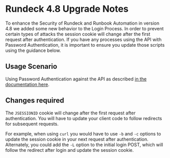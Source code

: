 # Rundeck 4.8 Upgrade Notes

To enhance the Security of Rundeck and Runbook Automation in version 4.8 we added some new behavior to the Login Process.  In order to prevent certain types of attacks the session cookie will change after the first request after authentication.  If you have any processes using the API with Password Authentication, it is important to ensure you update those scripts using the guidance below.

## Usage Scenario

Using Password Authentication against the API as described [in the documentation here](/api/#password-authentication).

## Changes required

The `JSESSIONID` cookie will change after the first request after authentication. You will have to update your client code to follow redirects for subsequent requests.

For example, when using `curl` you would have to use `-b` and `-c` options to update the session cookie in your next request after authentication. Alternately, you could add the `-L` option to the initial login POST, which will follow the redirect after login and update the session cookie.